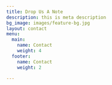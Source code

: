 ```yaml
---
title: Drop Us A Note
description: this is meta description
bg_image: images/feature-bg.jpg
layout: contact
menu:
  main:
    name: Contact
    weight: 4
  footer:
    name: Contact
    weight: 2

---
```

